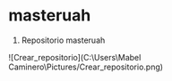 # masteruah

1.	Repositorio masteruah 


![Crear_repositorio](C:\Users\Mabel Caminero\Pictures/Crear_repositorio.png)







